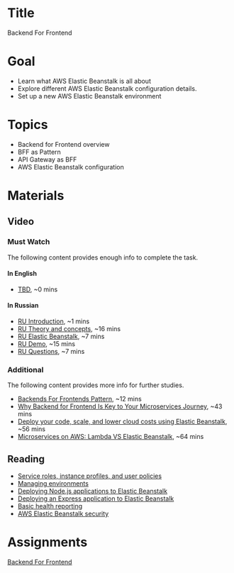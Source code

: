 # Title
Backend For Frontend

# Goal
- Learn what AWS Elastic Beanstalk is all about
- Explore different AWS Elastic Beanstalk configuration details.
- Set up a new AWS Elastic Beanstalk environment

# Topics
- Backend for Frontend overview
- BFF as Pattern
- API Gateway as BFF
- AWS Elastic Beanstalk configuration

# Materials

## Video
### Must Watch

The following content provides enough info to complete the task.

#### In English
- [TBD](https://videoportal.epam.com/), ~0 mins

#### In Russian
- [RU Introduction](https://videoportal.epam.com/playlist/OJM9DLJn/play/AaZqxz79), ~1 mins
- [RU Theory and concepts](https://videoportal.epam.com/playlist/OJM9DLJn/play/2Jw8GG7M), ~16 mins
- [RU Elastic Beanstalk](https://videoportal.epam.com/playlist/OJM9DLJn/play/M7k3qd7p), ~7 mins
- [RU Demo](https://videoportal.epam.com/playlist/OJM9DLJn/play/RYpMGwJy), ~15 mins
- [RU Questions](https://videoportal.epam.com/playlist/OJM9DLJn/play/oYVqRqa0), ~7 mins

### Additional

The following content provides more info for further studies.
- [Backends For Frontends Pattern](https://www.youtube.com/watch?v=wgD9t3R3x-w), ~12 mins
- [Why Backend for Frontend Is Key to Your Microservices Journey](https://www.youtube.com/watch?v=PwgQZ8eCGxA), ~43 mins
- [Deploy your code, scale, and lower cloud costs using Elastic Beanstalk](https://www.youtube.com/watch?v=o4clRJuH9xU), ~56 mins
- [Microservices on AWS: Lambda VS Elastic Beanstalk](https://www.youtube.com/watch?v=UknlE_OMobY), ~64 mins

## Reading
- [Service roles, instance profiles, and user policies](https://docs.aws.amazon.com/elasticbeanstalk/latest/dg/concepts-roles.html)
- [Managing environments](https://docs.aws.amazon.com/elasticbeanstalk/latest/dg/using-features.managing.html)
- [Deploying Node.js applications to Elastic Beanstalk](https://docs.aws.amazon.com/elasticbeanstalk/latest/dg/create_deploy_nodejs.html)
- [Deploying an Express application to Elastic Beanstalk](https://docs.aws.amazon.com/elasticbeanstalk/latest/dg/create_deploy_nodejs_express.html)
- [Basic health reporting](https://docs.aws.amazon.com/elasticbeanstalk/latest/dg/using-features.healthstatus.html)
- [AWS Elastic Beanstalk security](https://docs.aws.amazon.com/elasticbeanstalk/latest/dg/security.html)

# Assignments
[Backend For Frontend](./task.md)
